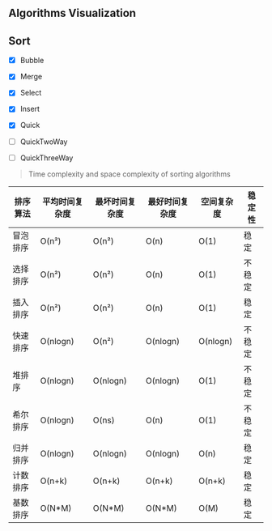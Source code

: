 Algorithms Visualization
---

## Sort

- [x] Bubble
- [x] Merge
- [x] Select
- [x] Insert
- [x] Quick
- [ ] QuickTwoWay
- [ ] QuickThreeWay


> Time complexity and space complexity of sorting algorithms

| 排序算法 | 平均时间复杂度  | 最坏时间复杂度  | 最好时间复杂度  | 空间复杂度    | 稳定性 |
|------|----------|----------|----------|----------|-----|
| 冒泡排序 | O(n²)    | O(n²)    | O(n)     | O(1)     | 稳定  |
| 选择排序 | O(n²)    | O(n²)    | O(n)     | O(1)     | 不稳定 |
| 插入排序 | O(n²)    | O(n²)    | O(n)     | O(1)     | 稳定  |
| 快速排序 | O(nlogn) | O(n²)    | O(nlogn) | O(nlogn) | 不稳定 |
| 堆排序  | O(nlogn) | O(nlogn) | O(nlogn) | O(1)     | 不稳定 |
| 希尔排序 | O(nlogn) | O(ns)    | O(n)     | O(1)     | 不稳定 |
| 归并排序 | O(nlogn) | O(nlogn) | O(nlogn) | O(n)     | 稳定  |
| 计数排序 | O(n+k)   | O(n+k)   | O(n+k)   | O(n+k)   | 稳定  |
| 基数排序 | O(N*M)   | O(N*M)   | O(N*M)   | O(M)     | 稳定  |